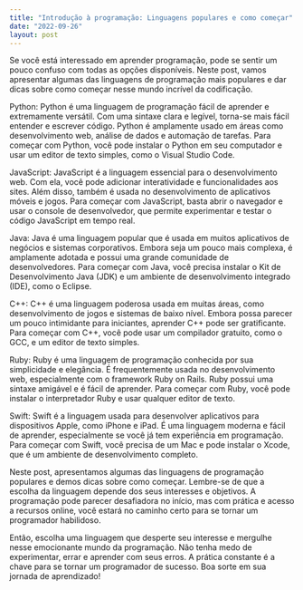 ```yaml
---
title: "Introdução à programação: Linguagens populares e como começar"
date: "2022-09-26"
layout: post
---
```


Se você está interessado em aprender programação, pode se sentir um pouco confuso com todas as opções disponíveis. Neste post, vamos apresentar algumas das linguagens de programação mais populares e dar dicas sobre como começar nesse mundo incrível da codificação.

Python:
Python é uma linguagem de programação fácil de aprender e extremamente versátil. Com uma sintaxe clara e legível, torna-se mais fácil entender e escrever código. Python é amplamente usado em áreas como desenvolvimento web, análise de dados e automação de tarefas. Para começar com Python, você pode instalar o Python em seu computador e usar um editor de texto simples, como o Visual Studio Code.

JavaScript:
JavaScript é a linguagem essencial para o desenvolvimento web. Com ela, você pode adicionar interatividade e funcionalidades aos sites. Além disso, também é usada no desenvolvimento de aplicativos móveis e jogos. Para começar com JavaScript, basta abrir o navegador e usar o console de desenvolvedor, que permite experimentar e testar o código JavaScript em tempo real.

Java:
Java é uma linguagem popular que é usada em muitos aplicativos de negócios e sistemas corporativos. Embora seja um pouco mais complexa, é amplamente adotada e possui uma grande comunidade de desenvolvedores. Para começar com Java, você precisa instalar o Kit de Desenvolvimento Java (JDK) e um ambiente de desenvolvimento integrado (IDE), como o Eclipse.

C++:
C++ é uma linguagem poderosa usada em muitas áreas, como desenvolvimento de jogos e sistemas de baixo nível. Embora possa parecer um pouco intimidante para iniciantes, aprender C++ pode ser gratificante. Para começar com C++, você pode usar um compilador gratuito, como o GCC, e um editor de texto simples.

Ruby:
Ruby é uma linguagem de programação conhecida por sua simplicidade e elegância. É frequentemente usada no desenvolvimento web, especialmente com o framework Ruby on Rails. Ruby possui uma sintaxe amigável e é fácil de aprender. Para começar com Ruby, você pode instalar o interpretador Ruby e usar qualquer editor de texto.

Swift:
Swift é a linguagem usada para desenvolver aplicativos para dispositivos Apple, como iPhone e iPad. É uma linguagem moderna e fácil de aprender, especialmente se você já tem experiência em programação. Para começar com Swift, você precisa de um Mac e pode instalar o Xcode, que é um ambiente de desenvolvimento completo.

Neste post, apresentamos algumas das linguagens de programação populares e demos dicas sobre como começar. Lembre-se de que a escolha da linguagem depende dos seus interesses e objetivos. A programação pode parecer desafiadora no início, mas com prática e acesso a recursos online, você estará no caminho certo para se tornar um programador habilidoso.

Então, escolha uma linguagem que desperte seu interesse e mergulhe nesse emocionante mundo da programação. Não tenha medo de experimentar, errar e aprender com seus erros. A prática constante é a chave para se tornar um programador de sucesso. Boa sorte em sua jornada de aprendizado!